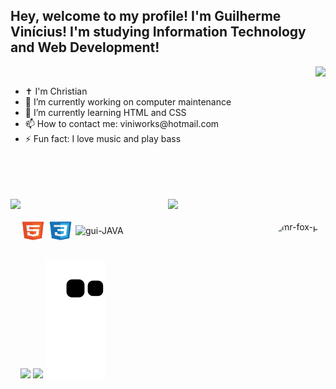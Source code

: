 <h2>Hey, welcome to my profile! I'm Guilherme Vinícius! I'm studying Information Technology and Web Development!</h2> 


<img align="right" heigth="130em" src="https://user-images.githubusercontent.com/104612387/173539756-663d7056-27a7-44ba-904b-62939196c01c.gif"><br>

<!-- Só para salvar por enquanto ![fantastic_mr_fox](https://user-images.githubusercontent.com/104612387/173539756-663d7056-27a7-44ba-904b-62939196c01c.gif)-->

<ul align="left">
  <li> ✝ I'm Christian</li>
  <li> 🔭 I’m currently working on computer maintenance</li>
  <li> 🌱 I’m currently learning HTML and CSS</li>
  <li> 📫 How to contact me: viniworks@hotmail.com</li>
  <li> ⚡ Fun fact: I love music and play bass</li>
</ul>

<br>
<br>
<br>
<br>

<div align="center">
  <a href="https://github.com/guiviniciuss">
  
  <img align="left" height="151em" src="https://github-readme-stats.vercel.app/api?username=guiviniciuss&show_icons=true&theme=darcula&include_all_commits=true&count_private=true"/>
  
  <img align="" height="151em" src="https://github-readme-stats.vercel.app/api/top-langs/?username=guiviniciuss&layout=compact&langs_count=7&theme=darcula"/>
  
  </a>
</div>

<div style="display: inline_block"><br>

  <img align="center" alt="gui-HTML" height="30" width="40" src="https://raw.githubusercontent.com/devicons/devicon/master/icons/html5/html5-original.svg">
  <img align="center" alt="gui-CSS" height="30" width="40" src="https://raw.githubusercontent.com/devicons/devicon/master/icons/css3/css3-original.svg">
  <img align="center" alt="gui-JAVA" height="30" widh="40" src="https://cdn.jsdelivr.net/gh/devicons/devicon/icons/java/java-original.svg" />
  <a href="https://youtu.be/ELqdLvz60zA" target="_blank"><img align="right" alt="mr-fox-pic" height="150" style="border-radius:50px;" src="https://cdn.discordapp.com/attachments/857943585637924885/986212969732005888/Mrfox-59885efbd963ac0011d70a80.jpg"></a>
  
</div>
  
  ##
  
<div>

  <a href="https://instagram.com/guivinicius__" target="_blank"><img src="https://img.shields.io/badge/-Instagram-%23E4405F?style=for-the-badge&logo=instagram&logoColor=white" target="_blank"></a>
  <a href="https://www.linkedin.com/in/guilhermevssilva" target="_blank"><img src="https://img.shields.io/badge/-LinkedIn-%230077B5?style=for-the-badge&logo=linkedin&logoColor=white" target="_blank"></a>
  ![Snake animation](https://github.com/guiviniciuss/guiviniciuss/blob/output/github-contribution-grid-snake.svg)
  
</div>
